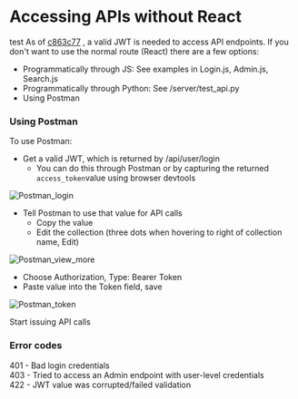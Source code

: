 # Accessing APIs without React
test
As of [c863c77](https://github.com/CodeForPhilly/paws-data-pipeline/commit/c863c77cfb79901f65936a851834ec298aec5ec1) , a valid JWT is needed to access API endpoints. If you don't want to use the normal route (React) there are a few options:

* Programmatically through JS: See examples in Login.js, Admin.js, Search.js
* Programmatically through Python: See /server/test\_api.py
* Using Postman

### Using Postman

To use Postman:

* Get a valid JWT, which is returned by /api/user/login
  * You can do this through Postman or by capturing the returned `access_token`value using browser devtools

![Postman\_login](https://user-images.githubusercontent.com/11001850/114760059-f0dbf180-9d2c-11eb-83d9-27ea69ceaa66.png)

* Tell Postman to use that value for API calls
  * Copy the value
  * Edit the collection (three dots when hovering to right of collection name, Edit)

![Postman\_view\_more](https://user-images.githubusercontent.com/11001850/114760490-592ad300-9d2d-11eb-935b-2a67220e903c.png)

* Choose Authorization, Type: Bearer Token
* Paste value into the Token field, save

![Postman\_token](https://user-images.githubusercontent.com/11001850/114760547-69db4900-9d2d-11eb-8e2c-779060b81205.png)

Start issuing API calls

### Error codes

401 - Bad login credentials\
403 - Tried to access an Admin endpoint with user-level credentials\
422 - JWT value was corrupted/failed validation
